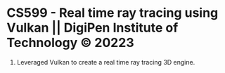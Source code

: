 # CS599 - Real time ray tracing using Vulkan || DigiPen Institute of Technology © 20223 #

1) Leveraged Vulkan to create a real time ray tracing 3D engine.
